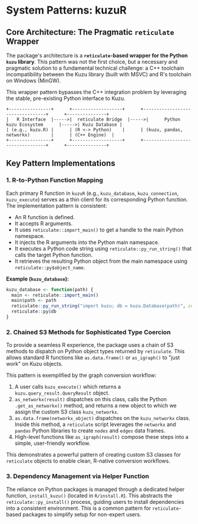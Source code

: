 # System Patterns: kuzuR

## Core Architecture: The Pragmatic `reticulate` Wrapper

The package's architecture is a **`reticulate`-based wrapper for the Python `kuzu` library**. This pattern was not the first choice, but a necessary and pragmatic solution to a fundamental technical challenge: a C++ toolchain incompatibility between the Kuzu library (built with MSVC) and R's toolchain on Windows (MinGW).

This wrapper pattern bypasses the C++ integration problem by leveraging the stable, pre-existing Python interface to Kuzu.

```
+----------------+      +-------------------+      +---------------------------------+      +---------------+
|   R Interface  |----->|  reticulate Bridge  |----->|      Python kuzu Ecosystem      |----->| Kuzu Database |
| (e.g., kuzu.R) |      | (R <-> Python)    |      | (kuzu, pandas, networkx)        |      | (C++ Engine)  |
+----------------+      +-------------------+      +---------------------------------+      +---------------+
```

## Key Pattern Implementations

### 1. R-to-Python Function Mapping

Each primary R function in `kuzuR` (e.g., `kuzu_database`, `kuzu_connection`, `kuzu_execute`) serves as a thin client for its corresponding Python function. The implementation pattern is consistent:
-   An R function is defined.
-   It accepts R arguments.
-   It uses `reticulate::import_main()` to get a handle to the main Python namespace.
-   It injects the R arguments into the Python main namespace.
-   It executes a Python code string using `reticulate::py_run_string()` that calls the target Python function.
-   It retrieves the resulting Python object from the main namespace using `reticulate::py$object_name`.

**Example (`kuzu_database`):**
```r
kuzu_database <- function(path) {
  main <- reticulate::import_main()
  main$path <- path
  reticulate::py_run_string("import kuzu; db = kuzu.Database(path)", convert = FALSE)
  reticulate::py$db
}
```

### 2. Chained S3 Methods for Sophisticated Type Coercion

To provide a seamless R experience, the package uses a chain of S3 methods to dispatch on Python object types returned by `reticulate`. This allows standard R functions like `as.data.frame()` or `as_igraph()` to "just work" on Kuzu objects.

This pattern is exemplified by the graph conversion workflow:
1.  A user calls `kuzu_execute()` which returns a `kuzu.query_result.QueryResult` object.
2.  `as_networkx(result)` dispatches on this class, calls the Python `.get_as_networkx()` method, and returns a new object to which we assign the custom S3 class `kuzu_networkx`.
3.  `as.data.frame(networkx_object)` dispatches on the `kuzu_networkx` class. Inside this method, a `reticulate` script leverages the `networkx` and `pandas` Python libraries to create `nodes` and `edges` data frames.
4.  High-level functions like `as_igraph(result)` compose these steps into a simple, user-friendly workflow.

This demonstrates a powerful pattern of creating custom S3 classes for `reticulate` objects to enable clean, R-native conversion workflows.

### 3. Dependency Management via Helper Function

The reliance on Python packages is managed through a dedicated helper function, `install_kuzu()` (located in `R/install.R`). This abstracts the `reticulate::py_install()` process, guiding users to install dependencies into a consistent environment. This is a common pattern for `reticulate`-based packages to simplify setup for non-expert users.
